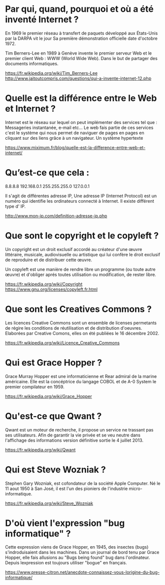 # Par qui, quand, pourquoi et où a été inventé Internet ?

En 1969  le premier réseau à transfert de paquets développé aux États-Unis par la DARPA vit le jour  Sa première démonstration officielle date d'octobre 1972.

Tim Berners-Lee en 1989 à Genève invente le premier serveur Web et le premier client Web : WWW (World Wide Web). Dans le but de partager des documents informatiques.

https://fr.wikipedia.org/wiki/Tim_Berners-Lee
http://www.jaitoutcompris.com/questions/qui-a-invente-internet-12.php

# Quelle est la différence entre le Web et Internet ?

Internet est le réseau sur lequel on peut implémenter des services tel que :
Messageries instantanée, e-mail etc...
Le web fais partie de ces services c'est le système qui nous permet de naviguer de pages en pages en cliquant sur des liens grâce à un navigateur.
Un système hypertexte

https://www.miximum.fr/blog/quelle-est-la-difference-entre-web-et-internet/

# Qu’est-ce que cela :
8.8.8.8
192.168.0.1
255.255.255.0
127.0.0.1

Il s'agit de différentes adresse IP, Une adresse IP (Internet Protocol) est un numéro qui identifie les ordinateurs connecté à Internet.  Il existe différent type d' IP.

http://www.mon-ip.com/definition-adresse-ip.php

# Que sont le copyright et le copyleft ?

Un copyright est un droit exclusif accordé au créateur d'une œuvre littéraire, musicale, audiovisuelle ou artistique qui lui confère le droit exclusif de reproduire et de distribuer cette œuvre.

Un copyleft est une manière de rendre libre un programme (ou toute autre œuvre) et d'obliger aprés toutes
utilisation ou modification, de rester libre.

https://fr.wikipedia.org/wiki/Copyright
https://www.gnu.org/licenses/copyleft.fr.html

# Que sont les Creatives Commons ?

Les licences Creative Commons sont un ensemble de licenses permetants de régire les conditions de réutilisation et de distribution d'oeuvres. Elaborées par Creative Comons, elles on été publiées le 16 décembre 2002.

https://fr.wikipedia.org/wiki/Licence_Creative_Commons

# Qui est Grace Hopper ?

Grace Murray Hopper est une informaticienne et  Rear admiral de la marine américaine. Elle est la concéptrice du langage COBOL et de A-0 System le premier compilateur en 1959.

https://fr.wikipedia.org/wiki/Grace_Hopper

# Qu'est-ce que Qwant ?

Qwant est un moteur de recherche, il propose un service ne trassant pas ses utilisateurs. Afin de garantir
la vie privée et se veu neutre dans l'affichage des informations
version définitive sortie le 4 juillet 2013.

https://fr.wikipedia.org/wiki/Qwant

# Qui est Steve Wozniak ?

Stephen Gary Wozniak, est cofondateur de la société Apple Computer. Né le 11 aout 1950 à San José, il est l'un des pioniers de l'industrie micro-informatique.

https://fr.wikipedia.org/wiki/Steve_Wozniak

# D'où vient l'expression "bug informatique" ?

Cette expression viens de Grace Hopper, en 1945, des insectes (bugs) s'indroduisaient dans les machines.
Dans un journal de bord tenu par Grace Hopper, elle fais allusions au "Bugs being found" 
bug dans l'ordinateur.
Depuis lexpression est toujours utiliser "bogue" en français.

https://www.presse-citron.net/anecdote-connaissez-vous-lorigine-du-bug-informatique/

# 